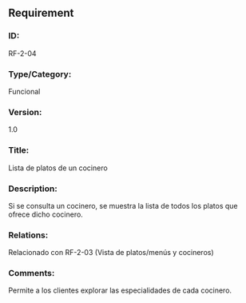 ## Requirement

### ID:
RF-2-04

### Type/Category:
Funcional

### Version:
1.0

### Title:
Lista de platos de un cocinero

### Description:
Si se consulta un cocinero, se muestra la lista de todos los platos que ofrece dicho cocinero.

### Relations:
Relacionado con RF-2-03 (Vista de platos/menús y cocineros)

### Comments:
Permite a los clientes explorar las especialidades de cada cocinero.
